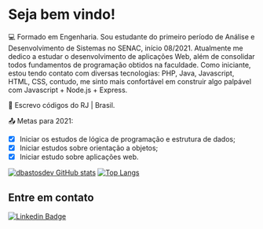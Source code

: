 # Seja bem vindo!

:computer:  Formado em Engenharia. Sou estudante do primeiro período de Análise e Desenvolvimento de Sistemas no SENAC, início 08/2021. Atualmente me dedico a estudar o desenvolvimento de aplicações Web, além de consolidar todos fundamentos de programação obtidos na faculdade. Como iniciante, estou tendo contato com diversas tecnologias: PHP, Java, Javascript, HTML, CSS, contudo, me sinto mais confortável em construir algo palpável com Javascript + Node.js + Express.  

:house_with_garden:  Escrevo códigos do RJ | Brasil.

:outbox_tray: Metas para 2021: 
- [x] Iniciar os estudos de lógica de programação e estrutura de dados; 
- [x] Iniciar estudos sobre orientação a objetos; 
- [x] Iniciar estudo sobre aplicações web.

 [![dbastosdev GitHub stats](https://github-readme-stats.vercel.app/api?username=dbastosdev)](https://github.com/dbastosdev/github-readme-stats)
 [![Top Langs](https://github-readme-stats.vercel.app/api/top-langs/?username=dbastosdev&layout=compact)](https://github.com/dbastosdev/github-readme-stats)

## Entre em contato

[![Linkedin Badge](https://img.shields.io/badge/-LinkedIn-blue?style=flat-square&logo=Linkedin&logoColor=white&link=https://www.linkedin.com/in/douglas-b-5a7413219/)]( https://www.linkedin.com/in/douglas-b-5a7413219/)

